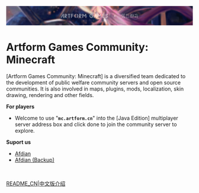 <img src="https://raw.githubusercontent.com/ArtformGames/.github/master/logo/banner_github.png" alt="ArtformGames">

# Artform Games Community: Minecraft

[Artform Games Community: Minecraft] is a diversified team dedicated to the development of public welfare community servers and open source communities. It is also involved in maps, plugins, mods, localization, skin drawing, rendering and other fields.

**For players**

- Welcome to use "**`mc.artform.cn`**" into the [Java Edition] multiplayer server address box and click done to join the community server to explore.

**Suport us**

- [Afdian](https://afdian.net/a/artformgames)
- [Afdian (Backup)](https://afdian.com/a/artformgames)

<br>

[README_CN|中文版介绍](https://github.com/ArtformGames/.github/blob/master/profile/README_CN.md)
